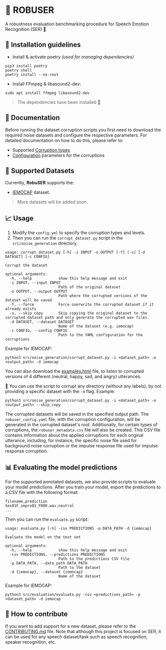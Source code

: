 # 💪 ROBUSER

A robustness evaluation benchmarking procedure for Speech Emotion Recognition (SER) 💬

## 💁 Installation guidelines

- Install & activate poetry *(used for managing dependencies)*

```
pip3 install poetry
poetry shell
poetry install --no-root
```

- Install FFmpeg & libasound2-dev:

```
sudo apt install ffmpeg libasound2-dev
```

> The dependencies have been installed 👏

## 📰 Documentation

Before running the dataset corruption scripts you first need to download the
required noise datasets and configure the respective parameters. For detailed
documentation on how to do this, please refer to:

- Supported [Corruption types](./docs/corruption_types.md)
- [Configuration](./docs/configuration.md) parameters for the corruptions

## 📑 Supported Datasets

Currently, **RobuSER** supports the:

- [IEMOCAP](https://sail.usc.edu/iemocap/iemocap_release.htm) dataset.

> More datasets will be added soon.

## 📈 Usage

1. Modify the `config.yml` to specify the corruption types and levels.
2. Then you can run the `corrupt_dataset.py` script in the `src/noise_generation` directory.

```
usage: corrupt_dataset.py [-h] -i INPUT -o OUTPUT [-f] [-s] [-d DATASET] [-c CONFIG]

Corrupt the dataset

optional arguments:
  -h, --help            show this help message and exit
  -i INPUT, --input INPUT
                        Path of the original dataset
  -o OUTPUT, --output OUTPUT
                        Path where the corrupted versions of the dataset will be saved
  -f, --force           Force overwrite the corrupted dataset if it already exists
  -s, --skip_copy       Skip copying the original dataset to the corrupted dataset path and only generate the corrupted wav files.
  -d DATASET, --dataset DATASET
                        Name of the dataset (e.g. iemocap)
  -c CONFIG, --config CONFIG
                        Path to the YAML configuration for the corruptions
```

Example for IEMOCAP:

```
python3 src/noise_generation/corrupt_dataset.py -i <dataset_path> -o <output_path> -d iemocap
```

You can also download the [examples.html](src/noise_generation/examples.html) file, to listen to corrupted versions of 4 different (neutral, happy, sad, and angry) utterances.

🚨 You can use the script to corrupt any directory (without any labels), by not providing a specific dataset with
the `-d` flag. Example:

```
python3 src/noise_generation/corrupt_dataset.py -i <dataset_path> -o <output_path> --skip_copy
```

The corrupted datasets will be saved in the specified output path.
The `robuser_config.yaml` file, with the corruption configuration, will be generated in the
corrupted dataset's root. Additionally, for certain types of corruptions, the `robuser_metadata.csv` file will also be created.
This CSV file contains information about the applied corruptions for each original utterance, including, for instance, the specific noise file
used for background noise corruption or the impulse response file used for impulse response corruption.

## 📊 Evaluating the model predictions

For the supported annotated datasets, we also provide scripts to evaluate your model
predictions.
After you train your model, export the predictions to a CSV file with the following format:

```
filename,prediction
Ses01F_impro01_F000.wav,neutral
...
```

Then you can run the `evaluate.py` script:

```
usage: evaluate.py [-h] -csv PREDICTIONS -p DATA_PATH -d {iemocap}

Evaluate the model on the test set

optional arguments:
  -h, --help            show this help message and exit
  -csv PREDICTIONS, --predictions PREDICTIONS
                        Path to the predictions CSV file
  -p DATA_PATH, --data_path DATA_PATH
                        Path to the dataset
  -d {iemocap}, --dataset {iemocap}
                        Name of the dataset
```

Example for IEMOCAP:

```
python3 src/evaluation/evaluate.py -csv <predictions_path> -p <dataset_path> -d iemocap
```

## 📝 How to contribute

If you want to add support for a new dataset, please refer to the [CONTRIBUTING.md](./CONTRIBUTING.md) file.
Note that although this project is focused on SER, it can be used for any speech dataset/task such as speech
recognition, speaker recognition, etc.
